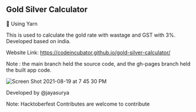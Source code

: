 ## Gold Silver Calculator 

🐬 Using Yarn

This is used to calculate the gold rate with wastage and GST with 3%. Developed based on india.

Website Link: https://codeincubator.github.io/gold-silver-calculator/

Note : the main branch held the source code, and the gh-pages branch held the built app code.

![Screen Shot 2021-08-19 at 7 45 30 PM](https://user-images.githubusercontent.com/12830078/130084534-6cb95f56-9f12-48d1-9549-3befe562f38e.png)


Developed by @jayasurya

Note: Hacktoberfest Contributes are welcome to contribute 
